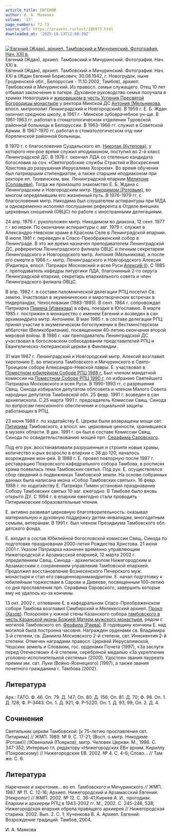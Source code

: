 ```yaml
---
article_title: ЕВГЕНИЙ
author: И. А. Маякова
volume: '17'
page_numbers: 72-73
source_url: https://pravenc.ru/text/186973.html
downloaded_at: '2025-10-13T12:08:39Z'
---
```


[![Евгений (Ждан), архиеп. Тамбовский и Мичуринский. Фотография. Нач. XXI в.](https://pravenc.ru/data/659/492/1234/i200.jpg "Кликните для увеличения картинки")](https://pravenc.ru/data/659/492/1234/i400.jpg)Евгений (Ждан), архиеп. Тамбовский и Мичуринский. Фотография. Нач. XXI в.  
Евгений (Ждан), архиеп. Тамбовский и Мичуринский. Фотография. Нач. XXI в.(Ждан Евгений Борисович; 30.08.1942, г. Новогрудок, ныне Гродненской обл., Белоруссия - 11.10.2002, Тамбов), архиеп. Тамбовский и Мичуринский. Из правосл. семьи служащего. Отец 10 лет отбывал заключение в лагере. Духовное руководство семья получала в храмах Новогрудка и [жировицком в честь Успения Пресвятой Богородицы монастыре](<https://pravenc.ru/text/жировицком в честь Успения Пресвятой Богородицы монастыре.html>) у ректора Минской ДС [Антония (Мельникова](<https://pravenc.ru/text/АНТОНИЙ (Мельников.html>), впосл. митрополит Ленинградский и Новгородский). В 1959 г. Е. Б. Ждан окончил среднюю школу, в 1961 г.- Минское зубоврачебное уч-ще. В 1961-1963 гг. работал в стоматологическом отделении Туровской районной больницы в Белоруссии. В 1963-1966 гг. служил в Советской Армии. В 1967-1970 гг. работал в стоматологическом отд-нии Кореличской районной больницы.

В 1970 г. с благословения Суздальского еп. [Николая (Кутепова)](<https://pravenc.ru/text/Николая (Кутепова).html>), у которого нек-рое время служил иподиаконом, поступил во 2-й класс Ленинградской ДС. В 1976 г. окончил ЛДА со степенью кандидата богословия за соч. «Святогробские службы Страстей и Воскресения Христова до разрушения Иерусалима Хозроем». Во время обучения был патриаршим стипендиатом, а также старшим иподиаконом при ректоре еп. Тихвинском, вик. Ленинградской епархии [Мелитоне (Соловьёве)](<https://pravenc.ru/text/Мелитоне (Соловьёве).html>). Тогда же произошло знакомство Е. Б. Ждана с Ленинградским и Новгородским митр. [Никодимом (Ротовым)](https://pravenc.ru/text/Никодим.html), во многом определившим его жизненный путь. В 1976-1979 гг. с благословения митр. Никодима был слушателем аспирантуры при МДА и одновременно исполнял послушание референта в Отделе внешних церковных сношений (ОВЦС) по работе с иностранными делегациями.

24 апр. 1976 г. рукоположен митр. Никодимом во диакона, 12 сент. 1977 г.- во иерея. По окончании аспирантуры с авг. 1979 г. служил в Александро-Невском храме в Красном Селе в Ленинградской епархии. В июле 1981 г. переведен в Спасо-Преображенский собор в Ленинграде. В это же время назначен преподавателем Ленинградской ДС, референтом Ленинградского филиала ОВЦС и личным секретарем Ленинградского и Новгородского митр. Антония (Мельникова), а после его смерти в 1986 г.- митр. Ленинградского и Новгородского Алексия (Ридигера, впосл. Патриарх Московский и всея Руси [Алексий II](<https://pravenc.ru/text/Алексий II.html>)). С 1985 г. преподаватель кафедры литургики ЛДА, благочинный 2-го округа Ленинградской епархии, секретарь епархиального совета и член Ленинградского филиала ОВЦС.

В апр. 1982 г. в составе паломнической делегации РПЦ посетил Св. землю. Участвовал в экуменических и миротворческих встречах в Нидерландах, Чехословакии (1983-1985). В сент. 1984 г. сопровождал Патриарха [Пимена (Извекова)](https://pravenc.ru/text/Пимен.html) в офиц. поездке в Югославию. В марте 1985 г. пострижен в монашество с именем Евгений и возведен в сан архимандрита митр. Антонием. В мае 1985 г. в составе делегации РПЦ принял участие в экуменическом богослужении в Вестминстерском аббатстве (Великобритания), посвященном 40-летию окончания второй мировой войны. В 1986 г. как преподаватель Ленинградской ДС участвовал в богословском собеседовании представителей РПЦ и Евангелическо-лютеранской церкви в Финляндии.

31 мая 1987 г. Ленинградский и Новгородский митр. Алексий возглавил хиротонию Е. во епископа Тамбовского и Мичуринского в Свято-Троицком соборе Александро-Невской лавры. Е. участвовал в [Поместном юбилейном Соборе РПЦ 1988 г.](<https://pravenc.ru/text/Поместном юбилейном Соборе РПЦ 1988 г .html>) Был членом мандатной комиссии на [Поместном Соборе РПЦ 1990 г.](<https://pravenc.ru/text/Поместном Соборе РПЦ 1990 г .html>) по избранию Святейшего Патриарха Московского и всея Руси. В 1990-1993 гг. с разрешения Свящ. Синода избирался депутатом облсовета и членом Малого Совета народных депутатов Тамбовской обл. 25 февр. 1991 г. возведен в сан архиепископа. С 25 марта 1991 г. председатель Комиссии Свящ. Синода по вопросам пенсионного обеспечения и социальной защиты работающих в РПЦ.

23 июня 1988 г. по ходатайству Е. Церкви были возвращены мощи свт. [Питирима](https://pravenc.ru/text/Питирим.html) Тамбовского, а впосл. мн. церковные ценности, хранившиеся в музеях области. В дек. 1991 г. он был в составе Комиссии Свящ. Синода по освидетельствованию мощей прп. [Серафима Саровского](<https://pravenc.ru/text/Серафим Саровский.html>).

Под его рук. восстанавливали разрушенные и строили новые храмы, количество к-рых возросло в епархии с 38 до 120, началось возрождение мон-рей. В 1988 г. Е. провел повторную после 1987 г. реставрацию Покровского кафедрального собора Тамбова, в росписях храма появилась тема Тамбовских святых. Под рук. Е. осуществлялся сбор сведений о подвижниках Тамбовской земли. На основе собранных данных была написана икона «Собор Тамбовских святых». 16 февр. 1988 г. по ходатайству Е. Патриарх Пимен установил празднование Собору Тамбовских святых 10 авг. ежегодно. В Тамбове было вновь открыто ДУ. С 1994 г. в епархии ежегодно стали проводить Питиримовские образовательные чтения.

Е. активно развивал церковную благотворительность: оказывал материальную и духовную поддержку детям-инвалидам, многодетным семьям, ветеранам. В 1991 г. был членом Президиума Тамбовского обл. детского фонда.

Е. входил в состав Юбилейной богословской комиссии Свящ. Синода по подготовке празднования 2000-летия Рождества Христова. 21 июня 2001 г. Указом Патриарха назначен временно управляющим Нижегородской и Арзамасской епархией, 12 марта 2002 г. определением Свящ. Синода - архиепископом Нижегородским и Арзамасским с сохранением управления Тамбовской епархией. Продолжил восстановление Вознесенского Печерского муж. монастыря и стал его священноархимандритом. Е. начал подготовку к юбилейным торжествам в Сарове и Дивееве, посвященным 100-летию со дня прославления прп. Серафима Саровского, завершить которые ему не удалось из-за кончины.

13 окт. 2002 г. отпевание Е. в кафедральном Спасо-Преображенском соборе Тамбова возглавил Симбирский и Мелекесский архиеп. [Прокл (Хазов)](<https://pravenc.ru/text/Прокл (Хазов).html>). Похоронен у южной стены Казанского собора [тамбовского в честь Казанской иконы Божией Матери мужского монастыря](<https://pravenc.ru/text/тамбовского в честь Казанской иконы Божией Матери мужского монастыря.html>), рядом с могилой Тамбовского еп. [Феофила (Раева)](<https://pravenc.ru/text/Феофила (Раева).html>). В годовщину кончины Е. над могилой была построена часовня. Награжден орденами св. Владимира 3-й степени, св. Даниила Московского 2-й степени, свт. Иннокентия 2-й степени. Отмечен наградами правосл. Церквей Иерусалимской, Чешских земель и Словакии, гос. орденами Почета (1997), «За заслуги перед Отечеством» 4-й степени, серебряной медалью «За укрепление уголовно-исполнительной системы» (2000). Удостоен звания лауреата премии им. свт. Луки (Войно-Ясенецкого) (1997), а также звания почетного гражданина г. Тамбова (2002).

## Литература

Арх.: ГАТО. Ф. 46. Оп. 79. Д. 147; Оп. 80. Д. 156; Оп. 81. Д. 70; Ф. 98. Оп. 1. Д. 128; Ф. Р-3443. Оп. 1. Д. 921; Ф. Р-5220. Оп. 1. Д. 93, 99; Оп. 2. Д. 4.

## Сочинения

Светильник церкви Тамбовской: [к 75-летию прославления свт. Питирима] // ЖМП. 1989. № 9. С. 17-21; [Восп. о митр. Никодиме (Ротове)] //Ювеналий (Поярков), митр. Человек Церкви. М., 1998. С. 347-352; Интервью гл. редактору «Нижегородских ЕВ» архим. Кириллу (Покровскому) // Нижегородские ЕВ. 2002. № 4. С. 4-6; Слово... // Там же. С. 6.

## Литература

Наречение и хиротония... во еп. Тамбовского и Мичуринского // ЖМП. 1987. № 11. С. 12-16; Архиеп. Нижегородский и Арзамасский Евгений: [Некролог] // ЖМП. 2002. № 12. С. 36-41;Киреев А. И., протодиак. Епархии и архиереи РПЦ в 1943-2002 гг. М., 2002. С. 245-246, 538; Нижегородская епархия обрела правящего архиерея // Нижегородская старина. 2002. Вып. 2. С. 1; Кученкова В. А. Архиеп. Евгений: Возрождение традиций. Тамбов, 2004.

И. А. Маякова
